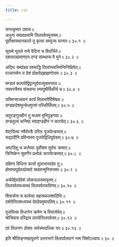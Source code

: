 ```yaml
---
title: ०३०

---
```

सनत्कुमार उवाच॥  
अधुना सम्प्रवक्ष्यामि तिलपर्वतमुत्तमम्॥  
पूर्वोक्तस्थानकाले तु कृत्वा सम्पूज्य यत्नतः॥ ३०.१ ॥  
  
सुसमे भूतले रम्ये वेदिना च विवर्जिते॥  
दशतालप्रमाणएन दण्डं संस्थाप्य वै मुने॥ ३०.२ ॥  
  
अद्भिः सम्प्रोक्ष्य पश्चाद्धि तिलांस्त्वस्मिन्विनिक्षिपेत्॥  
पञ्चगव्येन तं देशं प्रोक्षयेद्ब्राह्मणोत्तमः॥ ३०.३ ॥  
  
मण्डलं कल्पयेद्विद्वान्पूर्ववत्सुसमन्ततः॥  
नववस्त्रैश्च संस्थाप्य रम्यपुष्पैर्विकीर्य च॥ ३०.४ ॥  
  
तस्मिन्सञ्चयनं कार्यं तिलभारैर्विशेषतः॥  
दण्डप्रादेशमुत्सेधमुत्तमं परिकीर्तितम्॥ ३०.५ ॥  
  
चतुरङ्गुलहीनं तु मध्यमं मुनिपुङ्गवाः॥  
दण्डतुल्यं कनिष्ठं स्याद्दण्डहीनं न कारयेत्॥ ३०.६ ॥  
  
वेष्टयित्वा नवैर्वस्त्रैः परितः पूजयेत्क्रमात्॥  
सद्यादीनि प्रविन्यस्य पूजयेद्विधिपूर्वकम्॥ ३०.७ ॥  
  
अष्टदिक्षु च कर्तव्याः पूर्वोक्ता मूर्तयः क्रमात्॥  
त्रिनिष्केन सुवर्णेन प्रत्येकं कारयेत्क्रमात्॥ ३०.८ ॥  
  
दक्षिणा विधिना कार्या तुलाभारवदेव तु॥  
होमश्चपूर्ववत्प्रोक्तो यथावन्मुनिसत्तमाः॥ ३०.९ ॥  
  
अर्चयेद्देवदेवेशं लोकपालसमावृतम्॥  
तिलपर्वतमध्यस्थं तिलपर्वतरूपिणम्॥ ३०.१० ॥  
  
शिवार्चना च कर्तव्या सहस्रकलशादिभिः॥  
दर्शयेत्तिलमध्यस्थं देवदेवमुमापतिम्॥ ३०.११ ॥  
  
पूजयित्वा विधानेन क्रमेण च विसर्जयेत्॥  
श्रोत्रियाय दरिद्राय दापयेत्तिलपर्वतम्॥ ३०.१२ ॥  
  
एवं तिलनगः प्रोक्तः सर्वस्मादधिकः परः॥ ३०.१३ ॥  
  
इति श्रीलिङ्गमहापुराणे उत्तरभागे तिलपर्वतदानं नाम त्रिंशोऽध्यायः॥ ३० ॥
